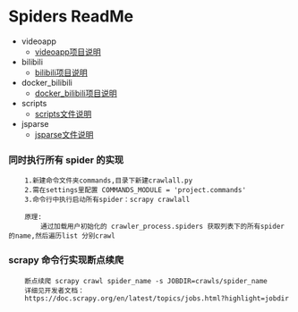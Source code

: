 # Spiders ReadMe
- videoapp
    - [videoapp项目说明](./.github/videoapp.md)
- bilibili
    - [bilibili项目说明](./.github/bilibili.md)
- docker_bilibili
   - [docker_bilibili项目说明](./.github/docker-bilibili.md)
- scripts
   - [scripts文件说明](./.github/scripts.md)
- jsparse
   - [jsparse文件说明](./.github/jsparse.md)


### 同时执行所有 spider 的实现
```
    1.新建命令文件夹commands,目录下新建crawlall.py
    2.需在settings里配置 COMMANDS_MODULE = 'project.commands'
    3.命令行中执行启动所有spider：scrapy crawlall
 
    原理:
        通过加载用户初始化的 crawler_process.spiders 获取列表下的所有spider的name,然后遍历list 分别crawl
```
### scrapy 命令行实现断点续爬
```
    断点续爬 scrapy crawl spider_name -s JOBDIR=crawls/spider_name
    详细见开发者文档：
    https://doc.scrapy.org/en/latest/topics/jobs.html?highlight=jobdir
```